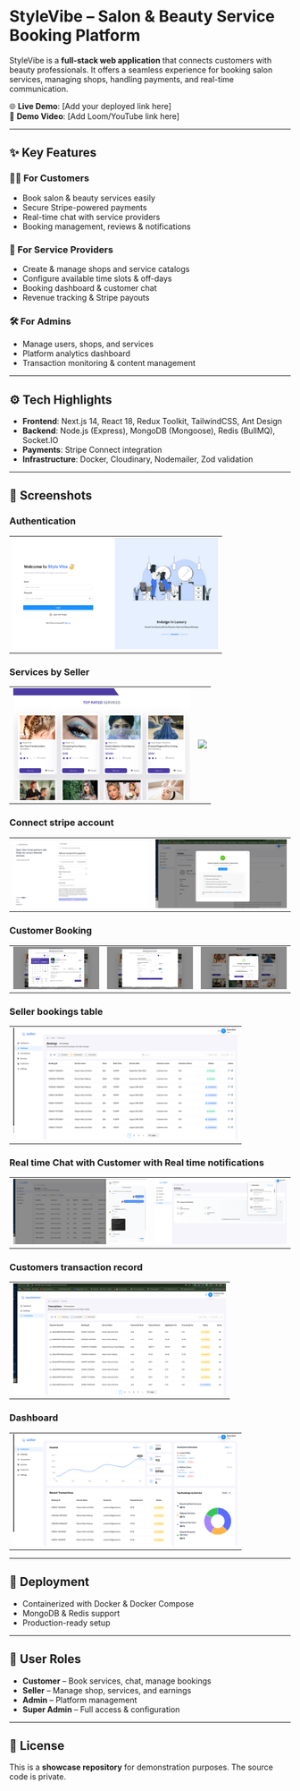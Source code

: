 # StyleVibe – Salon & Beauty Service Booking Platform

StyleVibe is a **full-stack web application** that connects customers with beauty professionals. It offers a seamless experience for booking salon services, managing shops, handling payments, and real-time communication.

🌐 **Live Demo**: [Add your deployed link here]  
🎥 **Demo Video**: [Add Loom/YouTube link here]  

---

## ✨ Key Features

### 👩‍💻 For Customers
- Book salon & beauty services easily  
- Secure Stripe-powered payments  
- Real-time chat with service providers  
- Booking management, reviews & notifications  

### 💼 For Service Providers
- Create & manage shops and service catalogs  
- Configure available time slots & off-days  
- Booking dashboard & customer chat  
- Revenue tracking & Stripe payouts  

### 🛠️ For Admins
- Manage users, shops, and services  
- Platform analytics dashboard  
- Transaction monitoring & content management  

---

## ⚙️ Tech Highlights
- **Frontend**: Next.js 14, React 18, Redux Toolkit, TailwindCSS, Ant Design  
- **Backend**: Node.js (Express), MongoDB (Mongoose), Redis (BullMQ), Socket.IO  
- **Payments**: Stripe Connect integration  
- **Infrastructure**: Docker, Cloudinary, Nodemailer, Zod validation  

---

## 📸 Screenshots

### Authentication
<table>
  <tr>
    <td><img src="./screenshots/auth.png" style="max-height:200px;"></td>
  </tr>
</table>

### Services by Seller
<table>
  <tr>
    <td><img src="./screenshots/services.png" style="max-height:200px;"></td>
     <td><img src="./screenshots/services_2.png" style="max-height:200px;"></td>
  </tr>
</table>

### Connect stripe account
<table>
  <tr>
    <td><img src="./screenshots/stripe_connect.png" style="max-height:200px;"></td>
    <td><img src="./screenshots/stripe_connect2.png" style="max-height:200px;"></td>
  </tr>
  </tr>
</table>

### Customer Booking
<table>
  <tr>
    <td><img src="./screenshots/bookings_1.png" style="max-height:200px;"></td>
    <td><img src="./screenshots/bookings_2.png" style="max-height:200px;"></td>
    <td><img src="./screenshots/bookings_3.png" style="max-height:200px;"></td>
  </tr>
  </tr>
</table>

### Seller bookings table
<table>
  <tr>
    <td><img src="./screenshots/seller_bookings.png" style="max-height:200px;"></td>
  </tr>
  </tr>
</table>

### Real time Chat with Customer with Real time notifications
<table>
  <tr>
    <td><img src="./screenshots/realtime_chat.png" style="max-height:200px;"></td>
    <td><img src="./screenshots/realtime_notification.png" style="max-height:200px;"></td>
  </tr>
  </tr>
</table>

### Customers transaction record
<table>
  <tr>
    <td><img src="./screenshots/customer_transactions.png" style="max-height:200px;"></td>
  </tr>
  </tr>
</table>

### Dashboard
<table>
  <tr>
    <td><img src="./screenshots/dashboard.png" style="max-height:200px;"></td>
  </tr>
</table>

---

## 🚀 Deployment
- Containerized with Docker & Docker Compose  
- MongoDB & Redis support  
- Production-ready setup  

---

## 👥 User Roles
- **Customer** – Book services, chat, manage bookings  
- **Seller** – Manage shop, services, and earnings  
- **Admin** – Platform management  
- **Super Admin** – Full access & configuration  

---

## 📄 License
This is a **showcase repository** for demonstration purposes. The source code is private.  
